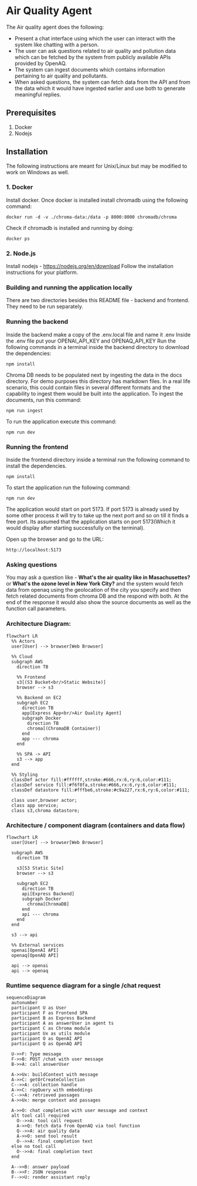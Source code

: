 # Air Quality Agent

The Air quality agent does the following:

* Present a chat interface using which the user can interact with the system like chatting with a person.
* The user can ask questions related to air quality and pollution data which can be fetched by the system from publicly available APIs provided by OpenAQ.
* The system can ingest documents which contains information pertaining to air quality and pollutants.
* When asked questions, the system can fetch data from the API and from the data which it would have ingested earlier and use both to generate meaningful replies.

## Prerequisites

1. Docker
2. Nodejs

## Installation

The following instructions are meant for Unix/Linux but may be modified to work on Windows as well.

### 1. Docker

Install docker. Once docker is installed install chromadb using the following command:

```
docker run -d -v ./chroma-data:/data -p 8000:8000 chromadb/chroma
```

Check if chromadb is installed and running by doing:

```
docker ps
```

### 2. Node.js

Install nodejs - https://nodejs.org/en/download
Follow the installation instructions for your platform.

### Building and running the application locally

There are two directories besides this README file - backend and frontend. They need to be run separately.

### Running the backend

Inside the backend make a copy of the .env.local file and name it .env
Inside the .env file put your OPENAI_API_KEY and OPENAQ_API_KEY
Run the following commands in a terminal inside the backend directory to download the dependencies:

```
npm install
```

Chroma DB needs to be populated next by ingesting the data in the docs directory. For demo purposes this directory has markdown files. In a real life scenario, this could contain files in several different formats and the capability to ingest them would be built into the application. To ingest the documents, run this command:

```
npm run ingest
```

To run the application execute this command:

```
npm run dev
```

### Running the frontend

Inside the frontend directory inside a terminal run the following command to install the dependencies.

```
npm install
```

To start the application run the following command:

```
npm run dev
```

The application would start on port 5173. If port 5173 is already used by some other process it will try to take up the next port and so on till it finds a free port. Its assumed that the application starts on port 5173(Which it would display after starting successfully on the terminal).

Open up the browser and go to the URL:

```
http://localhost:5173
```

### Asking questions

You may ask a question like - **What's the air quality like in Masachusettes?** or **What's the ozone level in New York City?** and the system would fetch data from openaq using the geolocation of the city you specify and then fetch related documents from chroma DB and the respond with both. At the end of the response it would also show the source documents as well as the function call parameters.

### Architecture Diagram:

```mermaid
flowchart LR
  %% Actors
  user[User] --> browser[Web Browser]

  %% Cloud
  subgraph AWS
    direction TB

    %% Frontend
    s3[(S3 Bucket<br/>Static Website)]
    browser --> s3

    %% Backend on EC2
    subgraph EC2
      direction TB
      app[Express App<br/>Air Quality Agent]
      subgraph Docker
        direction TB
        chroma[(ChromaDB Container)]
      end
      app --- chroma
    end

    %% SPA -> API
    s3 --> app
  end

  %% Styling
  classDef actor fill:#ffffff,stroke:#666,rx:6,ry:6,color:#111;
  classDef service fill:#f6f8fa,stroke:#666,rx:6,ry:6,color:#111;
  classDef datastore fill:#fffbe6,stroke:#c9a227,rx:6,ry:6,color:#111;

  class user,browser actor;
  class app service;
  class s3,chroma datastore;
```

### Architecture / component diagram (containers and data flow)

```mermaid
flowchart LR
  user[User] --> browser[Web Browser]

  subgraph AWS
    direction TB

    s3[S3 Static Site]
    browser --> s3

    subgraph EC2
      direction TB
      api[Express Backend]
      subgraph Docker
        chroma[ChromaDB]
      end
      api --- chroma
    end
  end

  s3 --> api

  %% External services
  openai[OpenAI API]
  openaq[OpenAQ API]

  api --> openai
  api --> openaq
```

### Runtime sequence diagram for a single /chat request

```mermaid
sequenceDiagram
  autonumber
  participant U as User
  participant F as Frontend SPA
  participant B as Express Backend
  participant A as answerUser in agent ts
  participant C as Chroma module
  participant Ux as utils module
  participant O as OpenAI API
  participant Q as OpenAQ API

  U->>F: Type message
  F->>B: POST /chat with user message
  B->>A: call answerUser

  A->>Ux: buildContext with message
  A->>C: getOrCreateCollection
  C-->>A: collection handle
  A->>C: ragQuery with embeddings
  C-->>A: retrieved passages
  A->>Ux: merge context and passages

  A->>O: chat completion with user message and context
  alt tool call required
    O-->>A: tool call request
    A->>Q: fetch data from OpenAQ via tool function
    Q-->>A: air quality data
    A->>O: send tool result
    O-->>A: final completion text
  else no tool call
    O-->>A: final completion text
  end

  A-->>B: answer payload
  B-->>F: JSON response
  F-->>U: render assistant reply
```
